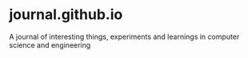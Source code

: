 # journal.github.io
A journal of interesting things, experiments and learnings in computer science and engineering
